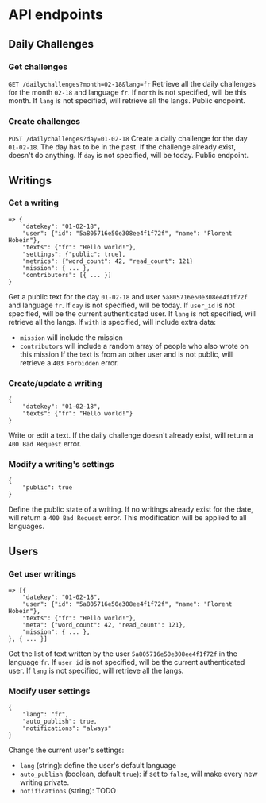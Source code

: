 # API endpoints

## Daily Challenges

### Get challenges
`GET /dailychallenges?month=02-18&lang=fr`
Retrieve all the daily challenges for the month `02-18` and language `fr`.
If `month` is not specified, will be this month.
If `lang` is not specified, will retrieve all the langs.
Public endpoint.

### Create challenges
`POST /dailychallenges?day=01-02-18`
Create a daily challenge for the day `01-02-18`. The day has to be in the past.
If the challenge already exist, doesn't do anything.
If `day` is not specified, will be today.
Public endpoint.

## Writings

### Get a writing
``` GET /writings?day=01-02-18&lang=fr&user_id=5a805716e50e308ee4f1f72f&with=mission,contributors
=> {
	"datekey": "01-02-18",
	"user": {"id": "5a805716e50e308ee4f1f72f", "name": "Florent Hobein"},
	"texts": {"fr": "Hello world!"},
	"settings": {"public": true},
	"metrics": {"word_count": 42, "read_count": 121}
	"mission": { ... },
	"contributors": [{ ... }]
}
```
Get a public text for the day `01-02-18` and user `5a805716e50e308ee4f1f72f` and language `fr`.
If `day` is not specified, will be today.
If `user_id` is not specified, will be the current authenticated user.
If `lang` is not specified, will retrieve all the langs.
If `with` is specified, will include extra data:
- `mission` will include the mission
- `contributors` will include a random array of people who also wrote on this mission
If the text is from an other user and is not public, will retrieve a `403 Forbidden` error.

### Create/update a writing
``` POST /writings
{
	"datekey": "01-02-18",
	"texts": {"fr": "Hello world!"}
}
```
Write or edit a text. If the daily challenge doesn't already exist, will return a `400 Bad Request` error.

### Modify a writing's settings
``` PUT /writings/settings?day=01-02-18
{
	"public": true
}
```
Define the public state of a writing. If no writings already exist for the date, will return a `400 Bad Request` error.
This modification will be applied to all languages.

## Users

### Get user writings
``` GET /users/writings&user_id=5a805716e50e308ee4f1f72f&lang=fr
=> [{
	"datekey": "01-02-18",
	"user": {"id": "5a805716e50e308ee4f1f72f", "name": "Florent Hobein"},
	"texts": {"fr": "Hello world!"},
	"meta": {"word_count": 42, "read_count": 121},
	"mission": { ... },
}, { ... }]
```
Get the list of text written by the user `5a805716e50e308ee4f1f72f` in the language `fr`.
If `user_id` is not specified, will be the current authenticated user.
If `lang` is not specified, will retrieve all the langs.

### Modify user settings
``` PUT /users/settings
{
	"lang": "fr",
	"auto_publish": true,
	"notifications": "always"
}
```
Change the current user's settings:
- `lang` (string): define the user's default language
- `auto_publish` (boolean, default `true`): if set to `false`, will make every new writing private.
- `notifications` (string): TODO
